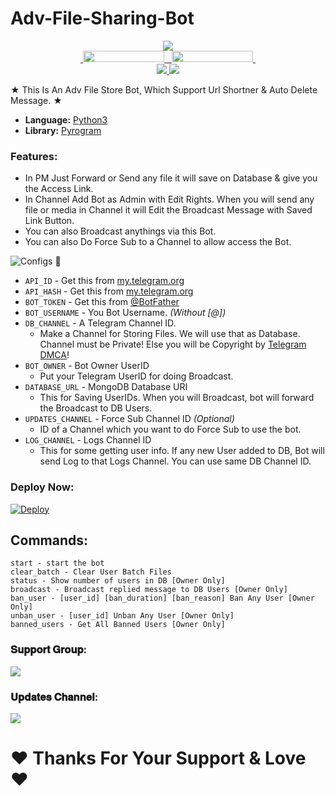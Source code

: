 # Adv-File-Sharing-Bot 

<p align="center">
  <img src="https://telegra.ph/file/a8b218503819afb6f9b83.jpg"><br>

  <a href="https://t.me/techytel">
    &nbsp;<img src="https://img.shields.io/badge/Techy%20Tel-Channel-blue?style=flat-square&logo=telegram" width="130" height="18">&nbsp;
  </a>
  <a href="https://t.me/techytelsupport">
    &nbsp;<img src="https://img.shields.io/badge/Techy%20Tel-Group-blue?style=flat-square&logo=telegram" width="130" height="18">&nbsp;
  </a>
  
  <br>
  <a href="https://github.com/evertel/Adv-File-Store-Bot/stargazers">
    <img src="https://img.shields.io/github/stars/evertel/Adv-File-Store-Bot?style=social">
  </a>
  <a href="https://github.com/Evertel/Adv-File-Store-Bot/fork">
    <img src="https://img.shields.io/github/forks/evertel/Adv-File-Store-Bot?label=Fork&style=social">
  </a>  
</p>


★ This Is An Adv File Store Bot, Which Support Url Shortner & Auto Delete Message. ★


* **Language:** [Python3](https://www.python.org)
* **Library:** [Pyrogram](https://docs.pyrogram.org)

### Features:
- In PM Just Forward or Send any file it will save on Database & give you the Access Link.
- In Channel Add Bot as Admin with Edit Rights. When you will send any file or media in Channel it will Edit the Broadcast Message with Saved Link Button.
- You can also Broadcast anythings via this Bot.
- You can also Do Force Sub to a Channel to allow access the Bot.


![Configs](https://telegra.ph/file/033408792afc4d4f1f8f6.png) 🤖

- `API_ID` - Get this from [my.telegram.org](https://my.telegram.org)
- `API_HASH` - Get this from [ my.telegram.org ](https://my.telegram.org)
- `BOT_TOKEN` - Get this from [@BotFather](https://t.me/BotFather)
- `BOT_USERNAME` - You Bot Username. *(Without [@])*
- `DB_CHANNEL` - A Telegram Channel ID.
	- Make a Channel for Storing Files. We will use that as Database. Channel must be Private! Else you will be Copyright by [Telegram DMCA](https://t.me/dmcatelegram)!
- `BOT_OWNER` - Bot Owner UserID
	- Put your Telegram UserID for doing Broadcast.
- `DATABASE_URL` - MongoDB Database URI
	- This for Saving UserIDs. When you will Broadcast, bot will forward the Broadcast to DB Users.
- `UPDATES_CHANNEL` - Force Sub Channel ID *(Optional)*
	- ID of a Channel which you want to do Force Sub to use the bot. 
- `LOG_CHANNEL` - Logs Channel ID
	- This for some getting user info. If any new User added to DB, Bot will send Log to that Logs Channel. You can use same DB Channel ID.

### Deploy Now:
[![Deploy](https://www.herokucdn.com/deploy/button.svg)](https://heroku.com/deploy?template=https://github.com/evertel/Adv-File-Store-Bot)

## Commands:
```
start - start the bot
clear_batch - Clear User Batch Files
status - Show number of users in DB [Owner Only]
broadcast - Broadcast replied message to DB Users [Owner Only]
ban_user - [user_id] [ban_duration] [ban_reason] Ban Any User [Owner Only]
unban_user - [user_id] Unban Any User [Owner Only]
banned_users - Get All Banned Users [Owner Only]
```

### 𝐒𝐮𝐩𝐩𝐨𝐫𝐭 𝐆𝐫𝐨𝐮𝐩:
<a href="https://t.me/Techytelsupport"><img src="https://img.shields.io/badge/Telegram-Join%20Telegram%20Group-green.svg?logo=telegram"></a>
### 𝐔𝐩𝐝𝐚𝐭𝐞𝐬 𝐂𝐡𝐚𝐧𝐧𝐞𝐥:
<a href="https://t.me/TechyTel"><img src="https://img.shields.io/badge/Telegram-Join%20Telegram%20Channel-yellow.svg?logo=telegram"></a>


# ♥︎ Thanks For Your Support & Love ♥︎
